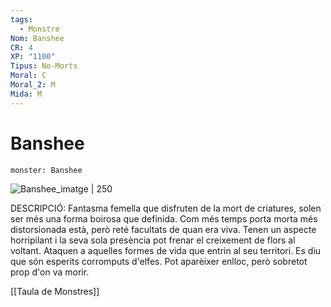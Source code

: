 ```yaml
---
tags:
  - Monstre
Nom: Banshee
CR: 4
XP: "1100"
Tipus: No-Morts
Moral: C
Moral_2: M
Mida: M
---
```

# Banshee

```statblock
monster: Banshee
```

![Banshee_imatge | 250](https://static.wikia.nocookie.net/forgottenrealms/images/d/df/Banshee-5e.jpg/revision/latest/scale-to-width-down/344?cb=20161119164117)

DESCRIPCIÓ: 
Fantasma femella que disfruten de la mort de criatures, solen ser més una forma boirosa que definida. Com més temps porta morta més distorsionada està, però reté facultats de quan era viva. Tenen un aspecte horripilant i la seva sola presència pot frenar el creixement de flors al voltant. Ataquen a aquelles formes de vida que entrin al seu territori. Es diu que són esperits corromputs d'elfes. Pot aparèixer enlloc, però sobretot prop d'on va morir.

[[Taula de Monstres]]

